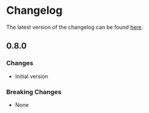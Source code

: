 # Changelog

The latest version of the changelog can be found [here](/Azure/bicep-registry-modules/blob/main/avm/res/signal-r-service/signal-r/CHANGELOG.md).

## 0.8.0

### Changes

- Initial version

### Breaking Changes

- None
